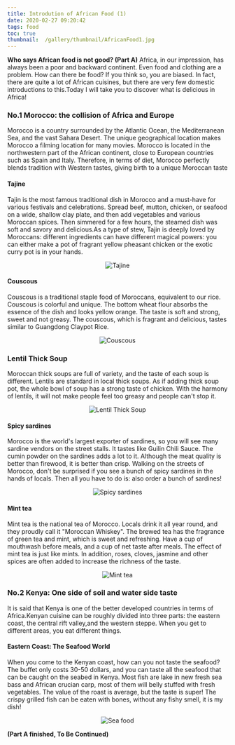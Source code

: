 ```yaml
---
title: Introdution of African Food (1)
date: 2020-02-27 09:20:42
tags: food
toc: true
thumbnail:  /gallery/thumbnail/AfricanFood1.jpg
---
```


**Who says African food is not good? (Part A)**
 Africa, in our impression, has always been a poor and backward continent. Even food and clothing are a problem. How can there be food? If you think so, you are biased. In fact, there are quite a lot of African cuisines, but there are very few domestic introductions to this.Today I will take you to discover what is delicious in Africa!

### No.1 Morocco: the collision of Africa and Europe
Morocco is a country surrounded by the Atlantic Ocean, the Mediterranean Sea, and the vast Sahara Desert. The unique geographical location makes Morocco a filming location for many movies. Morocco is located in the northwestern part of the African continent, close to European countries such as Spain and Italy. Therefore, in terms of diet, Morocco perfectly blends tradition with Western tastes, giving birth to a unique Moroccan taste

<!--more-->

#### Tajine
Tajin is the most famous traditional dish in Morocco and a must-have for various festivals and celebrations. Spread beef, mutton, chicken, or seafood on a wide, shallow clay plate, and then add vegetables and various  Moroccan spices. Then simmered for a few hours, the steamed dish was soft and savory and delicious.As a type of stew, Tajin is deeply loved by Moroccans: different ingredients can have different magical powers: you can either make a pot of fragrant yellow pheasant chicken or the exotic curry pot is in your  hands.
<div align = center>

![ Tajine](photo0.jpg)

</div>

####  Couscous
Couscous is a traditional staple food of Moroccans, equivalent to our rice. Couscous is colorful and  unique. The bottom wheat flour absorbs the essence of the dish and looks yellow orange. The taste is soft  and strong, sweet and not greasy. The couscous, which is fragrant and delicious, tastes similar to  Guangdong Claypot Rice.
<div align = center>

![ Couscous](photo1.jpg)

</div>

### Lentil Thick Soup
Moroccan thick soups are full of variety, and the taste of each soup is different. Lentils are standard in local thick soups. As if adding thick soup pot, the whole bowl of soup has a strong taste of chicken. With the harmony of lentils, it will not make people feel too greasy and people can't stop it.
<div align = center>

![ Lentil Thick Soup](photo2.jpg)

</div>

#### Spicy sardines
Morocco is the world's largest exporter of sardines, so you will see many sardine vendors on the street stalls. It tastes like Guilin Chili Sauce. The cumin powder on the sardines adds a lot to it.  Although the meat quality is better than firewood, it is better than crisp. Walking on the streets of Morocco, don't be surprised if you see a bunch of spicy sardines in the hands of locals. Then all you have to do is: also order a bunch of sardines!
<div align = center>

![ Spicy sardines](photo3.jpg)

</div>

#### Mint tea
Mint tea is the national tea of Morocco. Locals drink it all year round, and they proudly call it "Moroccan Whiskey". The brewed tea has the fragrance of green tea and mint, which is sweet and refreshing. Have a cup of mouthwash before meals, and a cup of net taste after meals. The effect of  mint tea is just like mints. In addition, roses, cloves, jasmine and other spices are often added to increase the richness of the taste.
<div align = center>

![Mint tea](photo4.jpg)

</div>

### No.2 Kenya: One side of soil and water side taste
It is said that Kenya is one of the better developed countries in terms of Africa.Kenyan cuisine can be roughly divided into three parts: the eastern coast, the central rift valley,and the western steppe. When you get to different areas, you eat different things.
#### Eastern Coast: The Seafood World
When you come to the Kenyan coast, how can you not taste the seafood? The buffet only costs 30-50 dollars, and you can taste all the seafood that can be caught on the seabed in Kenya.  Most fish are lake in new fresh sea bass and African crucian carp, most of them will belly stuffed  with fresh vegetables. The value of the roast is average, but the taste is super! The crispy grilled fish can be eaten with bones, without any fishy smell, it is my dish!
<div align = center>

![Sea food](photo5.jpg)

</div>

**(Part A finished, To Be Continued)**
